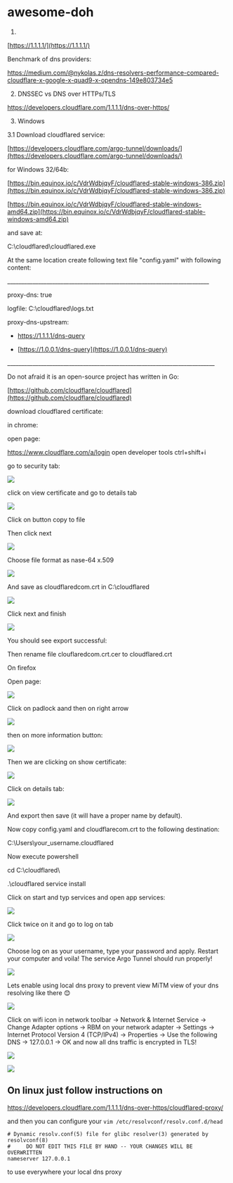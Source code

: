 # awesome-doh

1.

[https://1.1.1.1/](https://1.1.1.1/)

Benchmark of dns providers:

https://medium.com/@nykolas.z/dns-resolvers-performance-compared-cloudflare-x-google-x-quad9-x-opendns-149e803734e5

2. DNSSEC vs DNS over HTTPs/TLS

https://developers.cloudflare.com/1.1.1.1/dns-over-https/

3. Windows

3.1 Download cloudflared service:

[https://developers.cloudflare.com/argo-tunnel/downloads/](https://developers.cloudflare.com/argo-tunnel/downloads/)

for Windows 32/64b:

[https://bin.equinox.io/c/VdrWdbjqyF/cloudflared-stable-windows-386.zip](https://bin.equinox.io/c/VdrWdbjqyF/cloudflared-stable-windows-386.zip)

[https://bin.equinox.io/c/VdrWdbjqyF/cloudflared-stable-windows-amd64.zip](https://bin.equinox.io/c/VdrWdbjqyF/cloudflared-stable-windows-amd64.zip)

and save at:

C:\cloudflared\cloudflared.exe

At the same location create following text file &quot;config.yaml&quot; with following content:

\_\_\_\_\_\_\_\_\_\_\_\_\_\_\_\_\_\_\_\_\_\_\_\_\_\_\_\_\_\_\_\_\_\_\_\_\_\_\_\_\_\_\_\_\_\_\_\_\_\_\_\_\_\_\_\_\_\_\_\_\_\_\_\_\_\_\_\_\_\_\_\_

proxy-dns: true

logfile: C:\cloudflared\logs.txt

proxy-dns-upstream:

 - https://1.1.1.1/dns-query

 - [https://1.0.0.1/dns-query](https://1.0.0.1/dns-query)

\_\_\_\_\_\_\_\_\_\_\_\_\_\_\_\_\_\_\_\_\_\_\_\_\_\_\_\_\_\_\_\_\_\_\_\_\_\_\_\_\_\_\_\_\_\_\_\_\_\_\_\_\_\_\_\_\_\_\_\_\_\_\_\_\_\_\_\_\_\_\_\_\_\_

Do not afraid it is an open-source project has written in Go:

[https://github.com/cloudflare/cloudflared](https://github.com/cloudflare/cloudflared)

download cloudflared certificate:

in chrome:

open page:

https://www.cloudflare.com/a/login
open developer tools ctrl+shift+i

go to security tab:

![](img/image1.png)

click on view certificate and go to details tab

![](img/image2.png)

Click on button copy to file

Then click next

![](img/image3.png)

Choose file format as nase-64 x.509

![](img/image4.png)

And save as cloudflaredcom.crt in C:\cloudflared

![](img/image5.png)

Click next and finish

![](img/image6.png)

You should see export successful:

Then rename file clouflaredcom.crt.cer to cloudflared.crt

On firefox

Open page:

![](img/image7.png)

Click on padlock aand then on right arrow

![](img/image8.png)

then on more information button:

![](img/image9.png)

Then we are clicking on show certificate:

![](img/image10.png)

Click on details tab:

![](img/image11.png)

And export then save (it will have a proper name by default).

Now copy config.yaml and cloudflarecom.crt to the following destination:

C:\Users\your\_username\.cloudflared

Now execute powershell

cd C:\cloudflared\

.\cloudflared service install

Click on start and typ services and open app services:

![](img/image12.png)

Click twice on it and go to log on tab

![](img/image13.png)

Choose log on as your username, type your password and apply. Restart your computer and voila! The service Argo Tunnel should run properly!

![](img/image14.png)

Lets enable using local dns proxy to prevent view MiTM view of your dns resolving like there 😊

![](img/image15.png)

Click on wifi icon in network toolbar -&gt; Network &amp; Internet Service -&gt; Change Adapter options -&gt; RBM on your network adapter -&gt; Settings -&gt; Internet Protocol Version 4 (TCP/IPv4) -&gt; Properties -&gt; Use the following DNS -&gt; 127.0.0.1 -&gt; OK and now all dns traffic is encrypted in TLS!

![](img/image16.png)

![](img/image17.png)

## On linux just follow instructions on

https://developers.cloudflare.com/1.1.1.1/dns-over-https/cloudflared-proxy/

and then you can configure your `vim /etc/resolvconf/resolv.conf.d/head`

```
# Dynamic resolv.conf(5) file for glibc resolver(3) generated by resolvconf(8)
#     DO NOT EDIT THIS FILE BY HAND -- YOUR CHANGES WILL BE OVERWRITTEN
nameserver 127.0.0.1
```

to use everywhere your local dns proxy